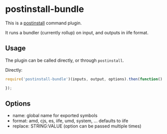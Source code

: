 postinstall-bundle
==================

This is a [postinstall](http://github.com/kapouer/postintall) command plugin.

It runs a bundler (currently rollup) on input, and outputs in iife format.

Usage
-----

The plugin can be called directly, or through `postinstall`.

Directly:

```js
require('postinstall-bundle')(inputs, output, options).then(function() {

});
```

Options
-------

- name: global name for exported symbols
- format: amd, cjs, es, iife, umd, system, ... defaults to iife
- replace: STRING:VALUE (option can be passed multiple times)
